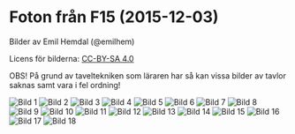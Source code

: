 
# Foton från F15 (2015-12-03)

Bilder av Emil Hemdal (@emilhem)

Licens för bilderna: [CC-BY-SA 4.0](https://creativecommons.org/licenses/by-sa/4.0/)

OBS! På grund av taveltekniken som läraren har så kan vissa bilder av tavlor saknas samt vara i fel ordning!

![Bild 1](https://raw.githubusercontent.com/emilhem/Kurser/master/Linj%C3%A4r%20Algebra/F15/foton-p%C3%A5-tavlor/_DSC2299.JPG)
![Bild 2](https://raw.githubusercontent.com/emilhem/Kurser/master/Linj%C3%A4r%20Algebra/F15/foton-p%C3%A5-tavlor/_DSC2301.JPG)
![Bild 3](https://raw.githubusercontent.com/emilhem/Kurser/master/Linj%C3%A4r%20Algebra/F15/foton-p%C3%A5-tavlor/_DSC2303.JPG)
![Bild 4](https://raw.githubusercontent.com/emilhem/Kurser/master/Linj%C3%A4r%20Algebra/F15/foton-p%C3%A5-tavlor/_DSC2304.JPG)
![Bild 5](https://raw.githubusercontent.com/emilhem/Kurser/master/Linj%C3%A4r%20Algebra/F15/foton-p%C3%A5-tavlor/_DSC2305.JPG)
![Bild 6](https://raw.githubusercontent.com/emilhem/Kurser/master/Linj%C3%A4r%20Algebra/F15/foton-p%C3%A5-tavlor/_DSC2312.JPG)
![Bild 7](https://raw.githubusercontent.com/emilhem/Kurser/master/Linj%C3%A4r%20Algebra/F15/foton-p%C3%A5-tavlor/_DSC2314.JPG)
![Bild 8](https://raw.githubusercontent.com/emilhem/Kurser/master/Linj%C3%A4r%20Algebra/F15/foton-p%C3%A5-tavlor/_DSC2315.JPG)
![Bild 9](https://raw.githubusercontent.com/emilhem/Kurser/master/Linj%C3%A4r%20Algebra/F15/foton-p%C3%A5-tavlor/_DSC2316.JPG)
![Bild 10](https://raw.githubusercontent.com/emilhem/Kurser/master/Linj%C3%A4r%20Algebra/F15/foton-p%C3%A5-tavlor/_DSC2318.JPG)
![Bild 11](https://raw.githubusercontent.com/emilhem/Kurser/master/Linj%C3%A4r%20Algebra/F15/foton-p%C3%A5-tavlor/_DSC2319.JPG)
![Bild 12](https://raw.githubusercontent.com/emilhem/Kurser/master/Linj%C3%A4r%20Algebra/F15/foton-p%C3%A5-tavlor/_DSC2320.JPG)
![Bild 13](https://raw.githubusercontent.com/emilhem/Kurser/master/Linj%C3%A4r%20Algebra/F15/foton-p%C3%A5-tavlor/_DSC2322.JPG)
![Bild 14](https://raw.githubusercontent.com/emilhem/Kurser/master/Linj%C3%A4r%20Algebra/F15/foton-p%C3%A5-tavlor/_DSC2323.JPG)
![Bild 15](https://raw.githubusercontent.com/emilhem/Kurser/master/Linj%C3%A4r%20Algebra/F15/foton-p%C3%A5-tavlor/_DSC2324.JPG)
![Bild 16](https://raw.githubusercontent.com/emilhem/Kurser/master/Linj%C3%A4r%20Algebra/F15/foton-p%C3%A5-tavlor/_DSC2325.JPG)
![Bild 17](https://raw.githubusercontent.com/emilhem/Kurser/master/Linj%C3%A4r%20Algebra/F15/foton-p%C3%A5-tavlor/_DSC2327.JPG)
![Bild 18](https://raw.githubusercontent.com/emilhem/Kurser/master/Linj%C3%A4r%20Algebra/F15/foton-p%C3%A5-tavlor/_DSC2328.JPG)
